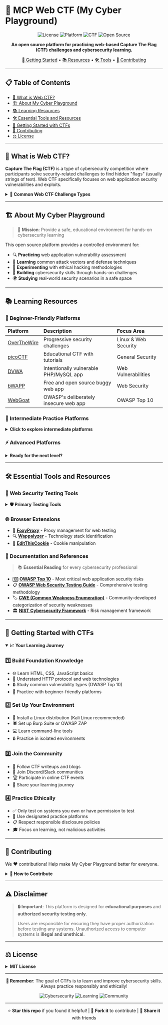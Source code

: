 # 🔐 MCP Web CTF (My Cyber Playground)

<div align="center">

![License](https://img.shields.io/badge/license-MIT-blue.svg)
![Platform](https://img.shields.io/badge/platform-Web-orange.svg)
![CTF](https://img.shields.io/badge/CTF-Practice-red.svg)
![Open Source](https://img.shields.io/badge/Open%20Source-💖-ff69b4.svg)

**An open source platform for practicing web-based Capture The Flag (CTF) challenges and cybersecurity learning.**

[🚀 Getting Started](#-getting-started-with-ctfs) • [📚 Resources](#-learning-resources) • [🛠️ Tools](#-essential-tools-and-resources) • [🤝 Contributing](#-contributing)

</div>

---

## 📋 Table of Contents

- [🎯 What is Web CTF?](#-what-is-web-ctf)
- [🏗️ About My Cyber Playground](#️-about-my-cyber-playground)
- [📚 Learning Resources](#-learning-resources)
- [🛠️ Essential Tools and Resources](#️-essential-tools-and-resources)
- [🚀 Getting Started with CTFs](#-getting-started-with-ctfs)
- [🤝 Contributing](#-contributing)
- [⚖️ License](#️-license)

---

## 🎯 What is Web CTF?

**Capture The Flag (CTF)** is a type of cybersecurity competition where participants solve security-related challenges to find hidden "flags" (usually strings of text). Web CTF specifically focuses on web application security vulnerabilities and exploits.

<details>
<summary><strong>🎪 Common Web CTF Challenge Types</strong></summary>

| Challenge Type | Description |
|:---|:---|
| 💉 **SQL Injection** | Exploiting database queries through user input |
| 🔗 **Cross-Site Scripting (XSS)** | Injecting malicious scripts into web pages |
| 🎭 **Cross-Site Request Forgery (CSRF)** | Forcing users to perform unintended actions |
| 📁 **Local/Remote File Inclusion** | Accessing unauthorized files on the server |
| 🔐 **Authentication Bypasses** | Circumventing login mechanisms |
| 💻 **Command Injection** | Executing system commands through web applications |
| 📂 **Directory Traversal** | Accessing files outside intended directories |
| 🔑 **Insecure Direct Object References** | Accessing unauthorized resources |
| 🏗️ **Server-Side Template Injection** | Exploiting template engines |
| 📦 **Deserialization Attacks** | Exploiting unsafe object deserialization |

</details>

---

## 🏗️ About My Cyber Playground

> 🎯 **Mission**: Provide a safe, educational environment for hands-on cybersecurity learning

This open source platform provides a controlled environment for:

- 🔍 **Practicing** web application vulnerability assessment
- 📖 **Learning** common attack vectors and defense techniques
- 🧪 **Experimenting** with ethical hacking methodologies
- 💪 **Building** cybersecurity skills through hands-on challenges
- 🌍 **Studying** real-world security scenarios in a safe space

---

## 📚 Learning Resources

### 🌱 Beginner-Friendly Platforms

| Platform | Description | Focus Area |
|:---|:---|:---|
| [OverTheWire](https://overthewire.org/wargames/) | Progressive security challenges | Linux & Web Security |
| [picoCTF](https://picoctf.org/) | Educational CTF with tutorials | General Security |
| [DVWA](https://dvwa.co.uk/) | Intentionally vulnerable PHP/MySQL app | Web Vulnerabilities |
| [bWAPP](http://www.itsecgames.com/) | Free and open source buggy web app | Web Security |
| [WebGoat](https://owasp.org/www-project-webgoat/) | OWASP's deliberately insecure web app | OWASP Top 10 |

### 🚀 Intermediate Practice Platforms

<details>
<summary><strong>Click to explore intermediate platforms</strong></summary>

- 🎯 **[HackTheBox](https://www.hackthebox.com/)** - Realistic penetration testing labs
- 🎓 **[TryHackMe](https://tryhackme.com/)** - Guided cybersecurity learning paths
- 🌐 **[PortSwigger Web Security Academy](https://portswigger.net/web-security)** - Free web security training
- 🧪 **[PentesterLab](https://pentesterlab.com/)** - Hands-on web application security exercises
- 🌳 **[Root Me](https://www.root-me.org/)** - Programming and information security challenges

</details>

### ⚡ Advanced Platforms

<details>
<summary><strong>Ready for the next level?</strong></summary>

- 🎓 **[Hack The Box Academy](https://academy.hackthebox.com/)** - Structured cybersecurity curriculum
- 💾 **[VulnHub](https://www.vulnhub.com/)** - Vulnerable virtual machines for practice
- ⏰ **[CTFtime](https://ctftime.org/)** - Calendar of upcoming CTF competitions
- 🛡️ **[CyberDefenders](https://cyberdefenders.org/)** - Blue team and incident response challenges

</details>

---

## 🛠️ Essential Tools and Resources

### 🔧 Web Security Testing Tools

<details>
<summary><strong>🛡️ Primary Testing Tools</strong></summary>

| Tool | Type | Description |
|:---|:---|:---|
| [Burp Suite](https://portswigger.net/burp) | 🕷️ Proxy | Web application security testing platform |
| [OWASP ZAP](https://www.zaproxy.org/) | 🔍 Scanner | Free web application security scanner |
| [SQLmap](https://sqlmap.org/) | 💉 Exploit | Automatic SQL injection exploitation tool |
| [Nikto](https://cirt.net/Nikto2) | 📡 Scanner | Web server scanner |
| [Dirb/Dirbuster](https://tools.kali.org/web-applications/dirb) | 📁 Brute Force | Web directory brute-forcing |

</details>

### 🌐 Browser Extensions

- 🦊 **[FoxyProxy](https://getfoxyproxy.org/)** - Proxy management for web testing
- 🔍 **[Wappalyzer](https://www.wappalyzer.com/)** - Technology stack identification
- 🍪 **[EditThisCookie](https://www.editthiscookie.com/)** - Cookie manipulation

### 📖 Documentation and References

> 📚 **Essential Reading** for every cybersecurity professional

- 🔟 **[OWASP Top 10](https://owasp.org/www-project-top-ten/)** - Most critical web application security risks
- 📋 **[OWASP Web Security Testing Guide](https://owasp.org/www-project-web-security-testing-guide/)** - Comprehensive testing methodology
- 🏷️ **[CWE (Common Weakness Enumeration)](https://cwe.mitre.org/)** - Community-developed categorization of security weaknesses
- 🏛️ **[NIST Cybersecurity Framework](https://www.nist.gov/cyberframework)** - Risk management framework

---

## 🚀 Getting Started with CTFs

<details open>
<summary><strong>📈 Your Learning Journey</strong></summary>

### 1️⃣ Build Foundation Knowledge
- 🌐 Learn HTML, CSS, JavaScript basics
- 📡 Understand HTTP protocol and web technologies
- 🔒 Study common vulnerability types (OWASP Top 10)
- 🎯 Practice with beginner-friendly platforms

### 2️⃣ Set Up Your Environment
- 🐧 Install a Linux distribution (Kali Linux recommended)
- 🕷️ Set up Burp Suite or OWASP ZAP
- 💻 Learn command-line tools
- 🔒 Practice in isolated environments

### 3️⃣ Join the Community
- 📝 Follow CTF writeups and blogs
- 💬 Join Discord/Slack communities
- 🏆 Participate in online CTF events
- 📢 Share your learning journey

### 4️⃣ Practice Ethically
- ✅ Only test on systems you own or have permission to test
- 🎯 Use designated practice platforms
- 📋 Respect responsible disclosure policies
- 🎓 Focus on learning, not malicious activities

</details>

---

## 🤝 Contributing

We ❤️ contributions! Help make My Cyber Playground better for everyone.

<details>
<summary><strong>🌟 How to Contribute</strong></summary>

### Contribution Guidelines

Please ensure all contributions:

- ✅ Follow responsible disclosure practices
- 📚 Include educational value
- 🛡️ Maintain ethical standards
- 🤝 Help others learn cybersecurity
- 🧪 Are properly tested and documented

### Ways to Contribute

- 🐛 Report bugs and issues
- 💡 Suggest new features
- 📝 Improve documentation
- 🔧 Submit code improvements
- 🎓 Share learning resources

</details>

---

## ⚠️ Disclaimer

> **🔒 Important**: This platform is designed for **educational purposes** and **authorized security testing only**. 
> 
> Users are responsible for ensuring they have proper authorization before testing any systems. Unauthorized access to computer systems is **illegal and unethical**.

---

## ⚖️ License

<details>
<summary><strong>MIT License</strong></summary>

```
MIT License

Copyright (c) 2025 My Cyber Playground

Permission is hereby granted, free of charge, to any person obtaining a copy
of this software and associated documentation files (the "Software"), to deal
in the Software without restriction, including without limitation the rights
to use, copy, modify, merge, publish, distribute, sublicense, and/or sell
copies of the Software, and to permit persons to whom the Software is
furnished to do so, subject to the following conditions:

The above copyright notice and this permission notice shall be included in all
copies or substantial portions of the Software.

THE SOFTWARE IS PROVIDED "AS IS", WITHOUT WARRANTY OF ANY KIND, EXPRESS OR
IMPLIED, INCLUDING BUT NOT LIMITED TO THE WARRANTIES OF MERCHANTABILITY,
FITNESS FOR A PARTICULAR PURPOSE AND NONINFRINGEMENT. IN NO EVENT SHALL THE
AUTHORS OR COPYRIGHT HOLDERS BE LIABLE FOR ANY CLAIM, DAMAGES OR OTHER
LIABILITY, WHETHER IN AN ACTION OF CONTRACT, TORT OR OTHERWISE, ARISING FROM,
OUT OF OR IN CONNECTION WITH THE SOFTWARE OR THE USE OR OTHER DEALINGS IN THE
SOFTWARE.
```

</details>

---

<div align="center">

**🎯 Remember**: The goal of CTFs is to learn and improve cybersecurity skills. Always practice responsibly and ethically!

![Cybersecurity](https://img.shields.io/badge/🔐-Stay%20Secure-brightgreen.svg)
![Learning](https://img.shields.io/badge/📚-Keep%20Learning-blue.svg)
![Community](https://img.shields.io/badge/🤝-Build%20Community-orange.svg)

---

⭐ **Star this repo** if you found it helpful! | 🍴 **Fork it** to contribute | 📢 **Share it** with friends

</div>
